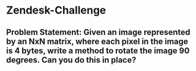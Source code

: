 # Zendesk-Challenge

## Problem Statement: Given an image represented by an NxN matrix, where each pixel in the image is 4 bytes, write a method to rotate the image 90 degrees. Can you do this in place?

